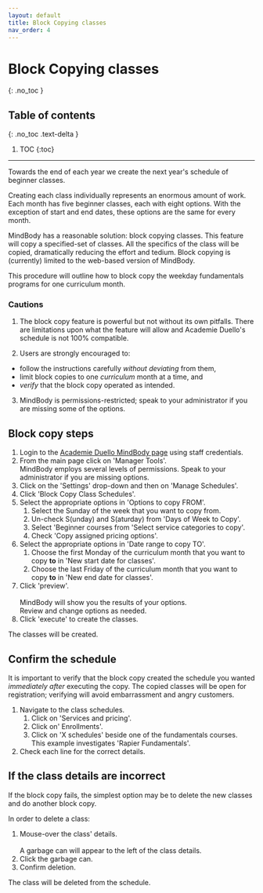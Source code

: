 ```yaml
---
layout: default
title: Block Copying classes 
nav_order: 4
---
```


# Block Copying classes
{: .no_toc }

## Table of contents
{: .no_toc .text-delta }

1. TOC
{:toc}

---
Towards the end of each year we create the next year's schedule of beginner classes.

Creating each class individually represents an enormous amount of work. Each month has five beginner classes, each with eight options. With the exception of start and end dates, these options are the same for every month.

MindBody has a reasonable solution: block copying classes. This feature will copy a specified-set of classes. All the specifics of the class will be copied, dramatically reducing the effort and tedium.
Block copying is (currently) limited to the web-based version of MindBody.

This procedure will outline how to block copy the weekday fundamentals programs for one curriculum month.

### Cautions

1. The block copy feature is powerful but not without its own pitfalls. There are limitations upon what the feature will allow and Academie Duello's schedule is not 100% compatible.

2. Users are strongly encouraged to:
- follow the instructions carefully _without deviating_ from them,
- limit block copies to one _curriculum_ month at a time, and
- _verify_ that the block copy operated as intended.

3. MindBody is permissions-restricted; speak to your administrator if you are missing some of the options.

## Block copy steps

1. Login to the [Academie Duello MindBody page](https://clients.mindbodyonline.com/LoginLaunch?studioid=154406) using staff credentials.
2. From the main page click on 'Manager Tools'.  
MindBody employs several levels of permissions. Speak to your administrator if you are missing options.
3. Click on the 'Settings' drop-down and then on 'Manage Schedules'.
4. Click 'Block Copy Class Schedules'.
5. Select the appropriate options in 'Options to copy FROM'.
    1. Select the Sunday of the week that you want to copy from.
    2. Un-check S(unday) and S(aturday) from 'Days of Week to Copy'. 
    3. Select 'Beginner courses from 'Select service categories to copy'.
    4. Check 'Copy assigned pricing options'.
6. Select the appropriate options in 'Date range to copy TO'.
    1. Choose the first Monday of the curriculum month that you want to copy **to** in 'New start date for classes'.
    2. Choose the last Friday of the curriculum month that you want to copy **to** in 'New end date for classes'.
 7. Click 'preview'.  
 <br> MindBody will show you the results of your options.  
 Review and change options as needed.
 8. Click 'execute' to create the classes.
 
 The classes will be created.
 
 ## Confirm the schedule
 
 It is important to verify that the block copy created the schedule you wanted _immediately after_ executing the copy.
 The copied classes will be open for registration; verifying will avoid embarrassment and angry customers.

1. Navigate to the class schedules.
    1. Click on 'Services and pricing'.
    2. Click on' Enrollments'.
    3. Click on 'X schedules' beside one of the fundamentals courses.  
    This example investigates 'Rapier Fundamentals'.
2. Check each line for the correct details.

## If the class details are incorrect

If the block copy fails, the simplest option may be to delete the new classes and do another block copy.

In order to delete a class:
1. Mouse-over the class' details.  
<br>A garbage can will appear to the left of the class details.
2. Click the garbage can.
3. Confirm deletion.

The class will be deleted from the schedule.